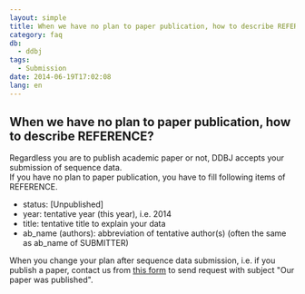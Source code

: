 ```yaml
---
layout: simple
title: When we have no plan to paper publication, how to describe REFERENCE?
category: faq
db:
  - ddbj
tags: 
  - Submission
date: 2014-06-19T17:02:08
lang: en
---
```


## When we have no plan to paper publication, how to describe REFERENCE?

<p>Regardless you are to publish academic paper or not, DDBJ accepts your submission of sequence data.<br>If you have no plan to paper publication, you have to fill following items of REFERENCE. </p>
<ul>
  <li>status: [Unpublished]</li>
  <li>year: tentative year (this year), i.e. 2014 </li>
  <li>title: tentative title to explain your data </li>
  <li>ab_name (authors): abbreviation of tentative author(s) (often the same as ab_name of SUBMITTER) </li>
</ul>
<p>When you change your plan after sequence data submission, i.e. if you publish a paper, contact us from <a href="/ddbj/update-form-e.html">this form</a> to send request with subject "Our paper was published". </p>
